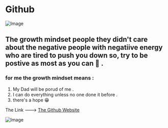 # Github 

![Image](https://images.template.net/wp-content/uploads/2016/04/27043339/Nature-Wallpaper1.jpg)

## The growth mindset people they didn't care about the negative people with negatiive energy who are tired to push you down so, try to be postive as most as you can  👏 .

### for me the growth mindset means : 
1. My Dad will be porud of me .
2. I can do everything unless no one done it before .
3. there's a hope 
😁

 The Link ---> [The Github Website ](https://www.github.com) 

![Image](https://images.template.net/wp-content/uploads/2015/09/16232915/Horror-Dark-Night-Wallpaper-for-Iphone-6.jpg)
